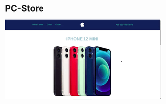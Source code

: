 # PC-Store
 <div align="center">
     <img src="https://github.com/Yariz-IT/iPhoneAdaptive/blob/main/iphone.gif"/>
  </div>
